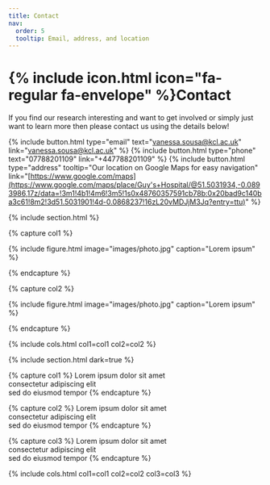 ```yaml
---
title: Contact
nav:
  order: 5
  tooltip: Email, address, and location
---
```


# {% include icon.html icon="fa-regular fa-envelope" %}Contact

If you find our research interesting and want to get involved or simply just want to learn more then please contact us using the details below!

{%
  include button.html
  type="email"
  text="vanessa.sousa@kcl.ac.uk"
  link="vanessa.sousa@kcl.ac.uk"
%}
{%
  include button.html
  type="phone"
  text="07788201109"
  link="+447788201109"
%}
{%
  include button.html
  type="address"
  tooltip="Our location on Google Maps for easy navigation"
  link="[https://www.google.com/maps](https://www.google.com/maps/place/Guy's+Hospital/@51.5031934,-0.0893986,17z/data=!3m1!4b1!4m6!3m5!1s0x48760357591cb78b:0x20bad9c140ba3c61!8m2!3d51.5031901!4d-0.0868237!16zL20vMDJjM3Jq?entry=ttu)"
%}

{% include section.html %}

{% capture col1 %}

{%
  include figure.html
  image="images/photo.jpg"
  caption="Lorem ipsum"
%}

{% endcapture %}

{% capture col2 %}

{%
  include figure.html
  image="images/photo.jpg"
  caption="Lorem ipsum"
%}

{% endcapture %}

{% include cols.html col1=col1 col2=col2 %}

{% include section.html dark=true %}

{% capture col1 %}
Lorem ipsum dolor sit amet  
consectetur adipiscing elit  
sed do eiusmod tempor
{% endcapture %}

{% capture col2 %}
Lorem ipsum dolor sit amet  
consectetur adipiscing elit  
sed do eiusmod tempor
{% endcapture %}

{% capture col3 %}
Lorem ipsum dolor sit amet  
consectetur adipiscing elit  
sed do eiusmod tempor
{% endcapture %}

{% include cols.html col1=col1 col2=col2 col3=col3 %}
